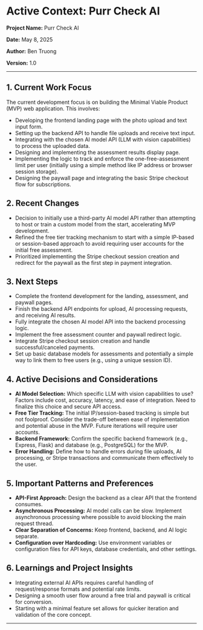 # Active Context: Purr Check AI

**Project Name:** Purr Check AI

**Date:** May 8, 2025

**Author:** Ben Truong

**Version:** 1.0

---

## 1. Current Work Focus

The current development focus is on building the Minimal Viable Product (MVP) web application. This involves:

* Developing the frontend landing page with the photo upload and text input form.
* Setting up the backend API to handle file uploads and receive text input.
* Integrating with the chosen AI model API (LLM with vision capabilities) to process the uploaded data.
* Designing and implementing the assessment results display page.
* Implementing the logic to track and enforce the one-free-assessment limit per user (initially using a simple method like IP address or browser session storage).
* Designing the paywall page and integrating the basic Stripe checkout flow for subscriptions.

## 2. Recent Changes

* Decision to initially use a third-party AI model API rather than attempting to host or train a custom model from the start, accelerating MVP development.
* Refined the free tier tracking mechanism to start with a simple IP-based or session-based approach to avoid requiring user accounts for the initial free assessment.
* Prioritized implementing the Stripe checkout session creation and redirect for the paywall as the first step in payment integration.

## 3. Next Steps

* Complete the frontend development for the landing, assessment, and paywall pages.
* Finish the backend API endpoints for upload, AI processing requests, and receiving AI results.
* Fully integrate the chosen AI model API into the backend processing logic.
* Implement the free assessment counter and paywall redirect logic.
* Integrate Stripe checkout session creation and handle successful/canceled payments.
* Set up basic database models for assessments and potentially a simple way to link them to free users (e.g., using a unique session ID).

## 4. Active Decisions and Considerations

* **AI Model Selection:** Which specific LLM with vision capabilities to use? Factors include cost, accuracy, latency, and ease of integration. Need to finalize this choice and secure API access.
* **Free Tier Tracking:** The initial IP/session-based tracking is simple but not foolproof. Consider the trade-off between ease of implementation and potential abuse in the MVP. Future iterations will require user accounts.
* **Backend Framework:** Confirm the specific backend framework (e.g., Express, Flask) and database (e.g., PostgreSQL) for the MVP.
* **Error Handling:** Define how to handle errors during file uploads, AI processing, or Stripe transactions and communicate them effectively to the user.

## 5. Important Patterns and Preferences

* **API-First Approach:** Design the backend as a clear API that the frontend consumes.
* **Asynchronous Processing:** AI model calls can be slow. Implement asynchronous processing where possible to avoid blocking the main request thread.
* **Clear Separation of Concerns:** Keep frontend, backend, and AI logic separate.
* **Configuration over Hardcoding:** Use environment variables or configuration files for API keys, database credentials, and other settings.

## 6. Learnings and Project Insights

* Integrating external AI APIs requires careful handling of request/response formats and potential rate limits.
* Designing a smooth user flow around a free trial and paywall is critical for conversion.
* Starting with a minimal feature set allows for quicker iteration and validation of the core concept.

---